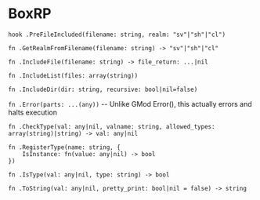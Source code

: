 # BoxRP

`hook .PreFileIncluded(filename: string, realm: "sv"|"sh"|"cl")`

`fn .GetRealmFromFilename(filename: string) -> "sv"|"sh"|"cl"`

`fn .IncludeFile(filename: string) -> file_return: ...|nil`

`fn .IncludeList(files: array(string))`

`fn .IncludeDir(dir: string, recursive: bool|nil=false)`

`fn .Error(parts: ...(any))` -- Unlike GMod Error(), this actually errors and halts execution

`fn .CheckType(val: any|nil, valname: string, allowed_types: array(string)|string) -> val: any|nil`

```
fn .RegisterType(name: string, {
    IsInstance: fn(value: any|nil) -> bool
})
```
`fn .IsType(val: any|nil, type: string) -> bool`

`fn .ToString(val: any|nil, pretty_print: bool|nil = false) -> string`
